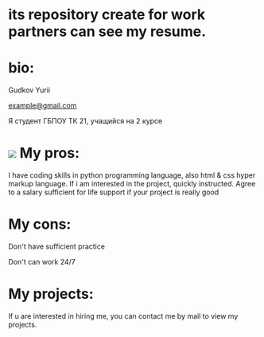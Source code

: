 **its repository create for work partners can see my resume.**
=
bio:
=
Gudkov Yurii

example@gmail.com

Я студент ГБПОУ ТК 21, учащийся на 2 курсе 

![](https://сопк.рф/wp-content/uploads/2019/11/Tehnologicheskij-kolledzh-21-Moskva.jpg)
My pros:
=
I have coding skills in python programming language, also html & css hyper markup language.
If i am  interested in the project, quickly instructed.
Agree to a salary sufficient for life support if your project is really good

My cons:
=
Don't have sufficient practice

Don't can work 24/7

My projects:
=
  
If u are interested in hiring me, you can contact me by mail to view my projects.
